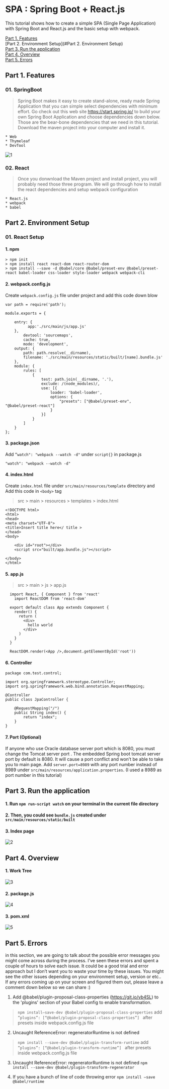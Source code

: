 # SPA : Spring Boot + React.js 
This tutorial shows how to create a simple SPA (Single Page Application) with Spring Boot and React.js and the basic setup with webpack. 


[Part 1. Features](#features)  
[Part 2. Environment Setup](#Part 2. Environment Setup)  
[Part 3. Run the application](#run)   
[Part 4. Overview](#overview)  
[Part 5. Errors](#errors)  


<a name=“features”></a>
## Part 1. Features
### 01. SpringBoot		
	
> Spring Boot makes it easy to create stand-alone, ready made Spring Application that you can simple select dependencies with minimum effort. Go check out this web site https://start.spring.io/ to build your own Spring Boot Application and choose dependencies down below. Those are the bear-bone dependencies that we need in this tutorial. Download the maven project into your computer and install it. 

	* Web
	* Thymeleaf
	* DevTool

![1](./image/1.png)


### 02. React		

> Once you donwnload the Maven project and install project,  you will probably need those three program. We will go through how to install the react dependencies and setup webpack configuration

	* React.js
	* webpack
	* babel


<a name=“environment”></a>
## Part 2. Environment Setup
### 01. React Setup 
#### 1. npm
```
> npm init
> npm install react react-dom react-router-dom
> npm install --save -d @babel/core @babel/preset-env @babel/preset-react babel-loader css-loader style-loader webpack webpack-cli

```

#### 2. webpack.config.js
Create `webpack.config.js` file under project and add this code down blow

```
var path = require('path');

module.exports = {

    entry: {  
          app:'./src/main/js/app.js'  
    },   
        devtool: 'sourcemaps',  
        cache: true,  
        mode: 'development',   
    output: {  
        path: path.resolve(__dirname),  
        filename: './src/main/resources/static/built/[name].bundle.js'  
    },  
    module: {  
        rules: [  
            {  
                test: path.join(__dirname, '.'),  
                exclude: /(node_modules)/,  
                use: [{  
                    loader: 'babel-loader',  
                    options: {  
                        "presets": ["@babel/preset-env", "@babel/preset-react"]
                    }  
                }]  
            }  
        ]  
    }  
};  

```

#### 3. package.json
Add `”watch": "webpack --watch -d"` under `script{}` in package.js

```
"watch": "webpack --watch -d"
```

#### 4. index.html
Create `index.html` file under `src/main/resources/template` directory and Add this code in `<body>` tag

> src > main > resources > templates > index.html

```
<!DOCTYPE html>
<html>
<head>
<meta charset="UTF-8">
<title>Insert title here</ title >
</head>
<body>

    <div id="root"></div>
    <script src="built/app.bundle.js"></script>

</body>
</html>
```

#### 5.  app.js

> src > main > js > app.js

```
  import React, { Component } from 'react'  
	import ReactDOM from 'react-dom'

  export default class App extends Component {  
    render() {  
      return (  
        <div>  
          hello world
        </div>  
      )  
    }  
  }  

  ReactDOM.render(<App />,document.getElementById('root'))  

```

#### 6. Controller

```
package com.test.control;

import org.springframework.stereotype.Controller;
import org.springframework.web.bind.annotation.RequestMapping;

@Controller
public class JpaController {

	@RequestMapping("/")
	public String index() {
		return "index";
	}
}

```

#### 7.  Port (Optional)
If anyone who use Oracle database server port which is 8080, you must change the Tomcat server port .  The embedded Spring boot tomcat server port by default is 8080. It will cause a port conflict and won’t be able to take you to main page. Add `server.port=8989` with any port number instead of 8989 under `src/main/resources/application.properties`. (I used a 8989 as port number in this tutorial)



<a name=“run”></a>
## Part 3. Run the application
#### 1. Run `npm run-script watch` on your terminal in the current file directory
#### 2. Then, you could see `bundle.js` created under `src/main/resources/static/built` 
#### 3. Index page
![2](./image/2.png)


<a name=“overview”></a>
## Part 4. Overview
#### 1. Work Tree
![3](./image/3.png)


#### 2.  package.js
![4](./image/4.png)

#### 3. pom.xml
![5](./image/5.png)


<a name=“errors”></a>
## Part 5. Errors
in this section, we are going to talk about the possible error messages you might come across during the process. I’ve seen these errors and spent a couple of hours to solve each issue. It could be a good trial and error approach but I don’t want you to waste your time by these issues.  You might see the other issues depending on your environment setup, version or etc.. If any errors coming up on your screen and figured them out, please leave a comment down below so we can share :)

1. Add @babel/plugin-proposal-class-properties (https://git.io/vb4SL) to the 'plugins' section of your Babel config to enable transformation.

>  `npm install—save-dev @babel/plugin-proposal-class-properties`
> add `   ”plugins”: [“@babel/plugin-proposal-class-properties”]  `  after presets inside webpack.config.js file


2. Uncaught ReferenceError: regeneratorRuntime is not defined

>  ` npm install --save-dev @babel/plugin-transform-runtime `
> add  `  ”plugins”: [“@babel/plugin-transform-runtime”]  ` after presets inside webpack.config.js file


3.  Uncaught ReferenceError: regeneratorRuntime is not defined
 ` npm install --save-dev @babel/plugin-transform-regenerator `

4. If you have a bunch of line of code throwing error
 `npm install —save @babel/runtime`

